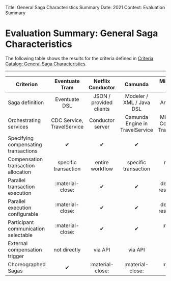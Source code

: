 Title: General Saga Characteristics Summary
Date: 2021
Context: Evaluation Summary
# Evaluation Summary: General Saga Characteristics
The following table shows the results for the criteria defined in [Criteria Catalog: General Saga Characteristics](../CriteriaCatalog/GeneralSagaCharacteristics.md).

------------------------------------------------------

| <center> __Criterion__</center> | <center>__Eventuate Tram__</center> | <center>__Netflix Conductor__</center> | <center>__Camunda__</center> | <center>__MicroProfile LRA__</center> |
| :--------| :-------------:| :----------------:| :------:| :---------------:|
| Saga definition | Eventuate DSL | JSON / provided clients| Modeler / XML / Java DSL | Annotations |
| Orchestrating services | CDC Service, TravelService | Conductor server | Camunda Engine in TravelService | MicroProfile Coordinator, TravelService |
| Specifying compensating transactions | &#10004; | &#10004; | &#10004; | &#10004; |
| Compensation transaction allocation | specific transaction | entire workflow | specific transaction | resource class |
| Parallel transaction execution | :material-close: | &#10004; | &#10004; | developer's responsibility |
| Parallel execution configurable | :material-close: | &#10004; | &#10004; | developer's responsibility |
| Participant communication selectable | :material-close: | &#10004; | &#10004; | :material-close: |
| External compensation trigger | not directly | via API | via API | via API |
| Choreographed Sagas | &#10004; | :material-close: | :material-close:| :material-close: |
